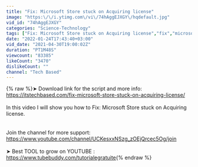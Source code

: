 ```yaml
---
title: "Fix: Microsoft Store stuck on Acquiring license"
image: "https:\/\/i.ytimg.com\/vi\/74hAggEJXGY\/hqdefault.jpg"
vid_id: "74hAggEJXGY"
categories: "Science-Technology"
tags: ["Fix: Microsoft Store stuck on Acquiring license","fix","microsoft"]
date: "2022-01-24T17:43:40+03:00"
vid_date: "2021-04-30T19:00:02Z"
duration: "PT1M48S"
viewcount: "83385"
likeCount: "3470"
dislikeCount: ""
channel: "Tech Based"
---
```

{% raw %}➤ Download link for the script and more info: <a rel="nofollow" target="blank" href="https://itstechbased.com/fix-microsoft-store-stuck-on-acquiring-license/">https://itstechbased.com/fix-microsoft-store-stuck-on-acquiring-license/</a><br /><br />In this video I will show you how to Fix: Microsoft Store stuck on Acquiring license.<br /><br /><br />Join the channel for more support:<br /><a rel="nofollow" target="blank" href="https://www.youtube.com/channel/UCKesxxNSzg_zOEjQrcec5Og/join">https://www.youtube.com/channel/UCKesxxNSzg_zOEjQrcec5Og/join</a><br /><br />➤ Best TOOL to grow on YOUTUBE : <a rel="nofollow" target="blank" href="https://www.tubebuddy.com/tutorialegratuite">https://www.tubebuddy.com/tutorialegratuite</a>{% endraw %}
